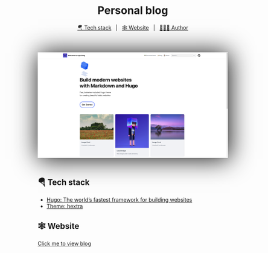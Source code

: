 <!DOCTYPE html>

<html>
<head>
</head>
<body>
    <h1 align="center">Personal blog</h1>
    <p align="center">
    <a href="#Tech stack">🪂 Tech stack</a> &#xa0; | &#xa0;
    <a href="#Website">🕸️ Website</a> &#xa0; | &#xa0;
    <a href="https://github.com/wylu1037" target="_blank">🧑🏽‍💻 Author</a>
    </p>
    <br>
    <p align="center" style="margin-top:20px; margin-bottom:50px;box-shadow:3px 2px 60px 2px;"><img src="./assets/images/index.png" alt="" style="overflow:hidden" /></p>
</body>
</html>

## 🪂 Tech stack

+ [Hugo: The world’s fastest framework for building websites](https://gohugo.io/)
+ [Theme: hextra](https://imfing.github.io/hextra/)

## 🕸️ Website

[Click me to view blog](https://wylu1037.github.io/)